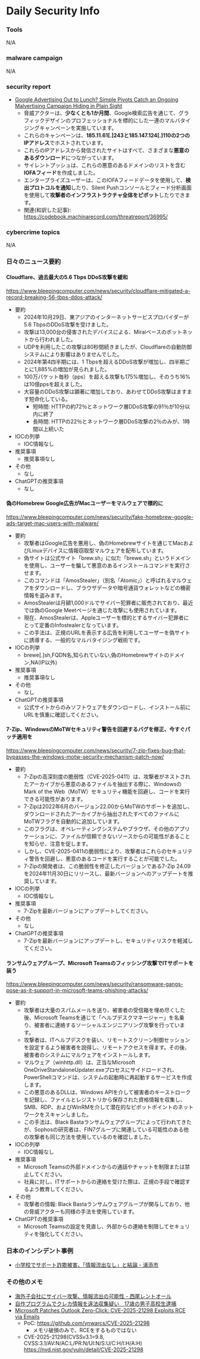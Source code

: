 # Daily Security Info

### Tools
N/A

### malware campaign
N/A

### security report
- [Google Advertising Out to Lunch? Simple Pivots Catch an Ongoing Malvertising Campaign Hiding in Plain Sight](https://www.silentpush.com/blog/google-malvertising-campaign/)
    - 脅威アクターは、**少なくとも1か月間**、Google検索広告を通じて、グラフィックデザインのプロフェッショナルを標的にした一連のマルバタイジングキャンペーンを実施しています。
    - これらのキャンペーンは、**185.11.61[.]243と185.147.124[.]110の2つのIPアドレス**でホストされています。
    - これらのIPアドレスから発信されたサイトはすべて、さまざまな**悪意のあるダウンロード**につながっています。
    - サイレントプッシュは、これらの悪意のあるドメインのリストを含む**IOFAフィード**を作成しました。
    - エンタープライズユーザーは、このIOFAフィードデータを使用して、**検出プロトコルを通知**したり、Silent Pushコンソールとフィード分析画面を使用して**攻撃者のインフラストラクチャ全体をピボット**したりできます。 
    - 関連(和訳した記事): https://codebook.machinarecord.com/threatreport/36995/

### cybercrime topics
N/A

### 日々のニュース要約

#### Cloudflare、過去最大の5.6 Tbps DDoS攻撃を緩和
https://www.bleepingcomputer.com/news/security/cloudflare-mitigated-a-record-breaking-56-tbps-ddos-attack/

- 要約
    - 2024年10月29日、東アジアのインターネットサービスプロバイダーが5.6 TbpsのDDoS攻撃を受けました。
    - 攻撃は13,000台の侵害されたデバイスによる、Miraiベースのボットネットから行われました。
    - UDPを利用したこの攻撃は80秒間続きましたが、Cloudflareの自動防御システムにより影響はありませんでした。
    - 2024年第4四半期には、1 Tbpsを超えるDDoS攻撃が増加し、四半期ごとに1,885%の増加が見られました。
    - 100万パケット毎秒（pps）を超える攻撃も175%増加し、そのうち16%は10億ppsを超えました。
    - 大容量のDDoS攻撃は顕著に増加しており、あわせてDDoS攻撃はますます短命化している。
        - 短時間: HTTPの約72％とネットワーク層DDoS攻撃の91％が10分以内に終了
        - 長時間: HTTPの22％とネットワーク層DDoS攻撃の2％のみが、1時間以上続いた
- IOCの列挙
    - IOC情報なし
- 推奨事項
    - 推奨事項なし
- その他
    - なし
- ChatGPTの推奨事項
    - なし

#### 偽のHomebrew Google広告がMacユーザーをマルウェアで標的に
https://www.bleepingcomputer.com/news/security/fake-homebrew-google-ads-target-mac-users-with-malware/

- 要約
    - 攻撃者はGoogle広告を悪用し、偽のHomebrewサイトを通じてMacおよびLinuxデバイスに情報窃取型マルウェアを配布しています。
    - 偽サイトは公式サイト「brew.sh」に似た「brewe.sh」というドメインを使用し、ユーザーを騙して悪意のあるインストールコマンドを実行させます。
    - このコマンドは「AmosStealer」（別名「Atomic」）と呼ばれるマルウェアをダウンロードし、ブラウザデータや暗号通貨ウォレットなどの機密情報を盗みます。
    - AmosStealerは月額1,000ドルでサイバー犯罪者に販売されており、最近では偽のGoogle Meetページを通じた攻撃にも使用されています。
    - 現在、AmosStealerは、Appleユーザーを標的とするサイバー犯罪者にとって定番のInfostealerとなっています。
    - この手法は、正規のURLを表示する広告を利用してユーザーを偽サイトに誘導する、一般的なマルバタイジング戦術です。
- IOCの列挙
    - brewe[.]sh,FQDN名,知られていない,偽のHomebrewサイトのドメイン,NA(IP以外)
- 推奨事項
    - 推奨事項なし
- その他
    - なし
- ChatGPTの推奨事項
    - 公式サイトからのみソフトウェアをダウンロードし、インストール前にURLを慎重に確認してください。

#### 7-Zip、WindowsのMoTWセキュリティ警告を回避するバグを修正、今すぐパッチ適用を
https://www.bleepingcomputer.com/news/security/7-zip-fixes-bug-that-bypasses-the-windows-motw-security-mechanism-patch-now/

- 要約
    - 7-Zipの高深刻度の脆弱性（CVE-2025-0411）は、攻撃者がネストされたアーカイブから悪意のあるファイルを抽出する際に、WindowsのMark of the Web（MoTW）セキュリティ機能を回避し、コードを実行できる可能性があります。
    - 7-Zipは2022年6月のバージョン22.00からMoTWのサポートを追加し、ダウンロードされたアーカイブから抽出されたすべてのファイルにMoTWフラグを自動的に追加しています。
    - このフラグは、オペレーティングシステムやブラウザ、その他のアプリケーションに、ファイルが信頼できないソースからの可能性があることを知らせ、注意を促します。
    - しかし、CVE-2025-0411の脆弱性により、攻撃者はこれらのセキュリティ警告を回避し、悪意のあるコードを実行することが可能でした。
    - 7-Zipの開発者は、この脆弱性を修正したバージョンである7-Zip 24.09 を2024年11月30日にリリースし、最新バージョンへのアップデートを推奨しています。
- IOCの列挙
    - IOC情報なし
- 推奨事項
    - 7-Zipを最新バージョンにアップデートしてください。
- その他
    - なし
- ChatGPTの推奨事項
    - 7-Zipを最新バージョンにアップデートし、セキュリティリスクを軽減してください。

#### ランサムウェアグループ、Microsoft Teamsのフィッシング攻撃でITサポートを装う
https://www.bleepingcomputer.com/news/security/ransomware-gangs-pose-as-it-support-in-microsoft-teams-phishing-attacks/

- 要約
    - 攻撃者は大量のスパムメールを送り、被害者の受信箱を埋め尽くした後、Microsoft Teamsを通じて「ヘルプデスクマネージャー」を名乗り、被害者に連絡するソーシャルエンジニアリング攻撃を行っています。
    - 攻撃者は、ITヘルプデスクを装い、リモートスクリーン制御セッションを設定するよう被害者を説得し、リモートアクセスを得ます。その後、被害者のシステムにマルウェアをインストールします。
    - マルウェア（winhttp.dll）は、正当なMicrosoft OneDriveStandaloneUpdater.exeプロセスにサイドロードされ、PowerShellコマンドは、システムの起動時に再起動するサービスを作成します。
    - この悪意のあるDLLは、Windows APIを介して被害者のキーストロークを記録し、ファイルとレジストリから保存された資格情報を収集し、SMB、RDP、およびWinRMを介して潜在的なピボットポイントのネットワークをスキャンしました。
    - この手法は、Black Bastaランサムウェアグループによって行われてきたが、Sophosの研究者は、FIN7グループに関連している可能性のある他の攻撃者も同じ方法を使用しているのを確認しました。
- IOCの列挙
    - IOC情報なし
- 推奨事項
    - Microsoft Teamsの外部ドメインからの通話やチャットを制限または禁止してください。
    - 社員に対し、ITサポートからの連絡を受けた際は、正規の手段で確認するよう教育してください。
- その他
    - 攻撃者の情報: Black Bastaランサムウェアグループが関与しており、他の脅威アクターも同様の手法を使用しています。
- ChatGPTの推奨事項
    - Microsoft Teamsの設定を見直し、外部からの連絡を制限してセキュリティを強化してください。

### 日本のインシデント事例
- [小学校でサポート詐欺被害、「情報流出なし」と結論 - 浦添市](https://www.security-next.com/166258)

### その他のメモ
- [海外子会社にサイバー攻撃、情報流出の可能性 - 西尾レントオール](https://www.security-next.com/166285)
- [自作プログラムでクレカ情報を違法収集疑い　17歳の男子高校生逮捕](https://www.kyoto-np.co.jp/articles/-/1408883#goog_rewarded)
- [Microsoft Patches Outlook Zero-Click: CVE-2025-21298 Exploits RCE via Emails](https://securityonline.info/microsoft-patches-outlook-zero-click-cve-2025-21298-exploits-rce-via-emails/)
    - PoC: https://github.com/ynwarcs/CVE-2025-21298
        - メモリ破損のみで、RCEをするものではない
    - CVE-2025-21298(CVSSv3.1=9.8, CVSS:3.1/AV:N/AC:L/PR:N/UI:N/S:U/C:H/I:H/A:H) https://nvd.nist.gov/vuln/detail/CVE-2025-21298